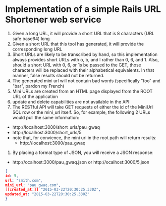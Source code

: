 # Implementation of a simple Rails URL Shortener web service

1. Given a long URL, it will provide a short URL that is 8 characters (URL safe base64) long
1. Given a short URL that this tool has generated, it will provide the corresponding long URL
1. Short URLs are likely to be transcribed by hand, so this implementation always provides short URLs with o, b, and l rather than 0, 6, and 1. Also, should a short URL with 0, 6, or 1s be passed to the GET, those characters will be replaced with their alphabetical equivalents. In that manner, false results should not be returned.
1. The generated mini url will not contain bad words (specifically "foo" and "bar", pardon my French)
1. Mini URLs are created from an HTML page displayed from the ROOT URL of the application
1. update and delete capabilities are not available in the API 
1. The RESTful API will take GET requests of either the id of the
MiniUrl SQL row or the mini_url itself. So, for example, the following 2 URLs would pull the same information:
  *   http://localhost:3000/short_urls/pau_gwaq
  *   http://localhost:3000/short_urls/5
* note that, for convience, the mini url in the root path will return
results:
  *   http://localhost:3000/pau_gwaq
1. By placing a format type of JSON, you will receive a JSON response:
  * http://ocalhost:3000/pau_gwaq.json or http://ocalhost:3000/5.json
```JSON
{
id: 5,
url: "smith.com",
mini_url: "pau_gwaq.com",
[[created_at:]] "2015-03-22T20:30:25.330Z",
updated_at: "2015-03-22T20:30:25.330Z"
}
```
  

